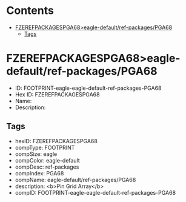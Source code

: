 



Contents
========

* [FZEREFPACKAGESPGA68>eagle-default/ref-packages/PGA68](#fzerefpackagespga68eagle-defaultref-packagespga68)
	* [Tags](#tags)

# FZEREFPACKAGESPGA68>eagle-default/ref-packages/PGA68

- ID: FOOTPRINT-eagle-eagle-default-ref-packages-PGA68
- Hex ID: FZEREFPACKAGESPGA68
- Name: 
- Description: 

## Tags

- hexID: FZEREFPACKAGESPGA68
- oompType: FOOTPRINT
- oompSize: eagle
- oompColor: eagle-default
- oompDesc: ref-packages
- oompIndex: PGA68
- oompName: eagle-default/ref-packages/PGA68
- description: &lt;b&gt;Pin Grid Array&lt;/b&gt;
- oompID: FOOTPRINT-eagle-eagle-default-ref-packages-PGA68
